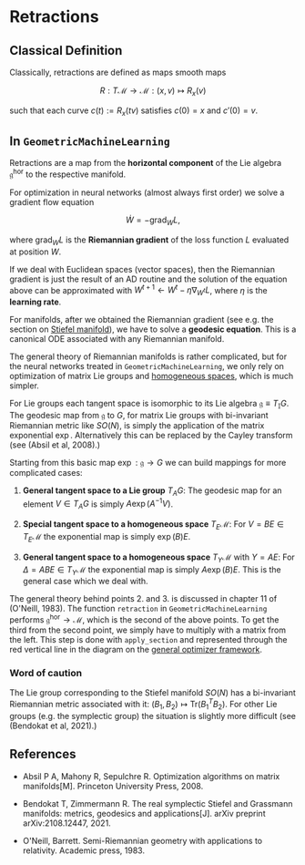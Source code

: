 # Retractions

## Classical Definition
Classically, retractions are defined as maps smooth maps 

```math
R: T\mathcal{M}\to\mathcal{M}:(x,v)\mapsto{}R_x(v)
```

such that each curve $c(t) := R_x(tv)$ satisfies $c(0) = x$ and $c'(0) = v$.

## In `GeometricMachineLearning`

Retractions are a map from the **horizontal component** of the Lie algebra $\mathfrak{g}^\mathrm{hor}$ to the respective manifold.

For optimization in neural networks (almost always first order) we solve a gradient flow equation 

```math
\dot{W} = -\mathrm{grad}_WL, 
```
where $\mathrm{grad}_WL$ is the **Riemannian gradient** of the loss function $L$ evaluated at position $W$.

If we deal with Euclidean spaces (vector spaces), then the Riemannian gradient is just the result of an AD routine and the solution of the equation above can be approximated with $W^{t+1} \gets W^t - \eta\nabla_{W^t}L$, where $\eta$ is the **learning rate**. 

For manifolds, after we obtained the Riemannian gradient (see e.g. the section on [Stiefel manifold](@ref "The Stiefel Manifold")), we have to solve a **geodesic equation**. This is a canonical ODE associated with any Riemannian manifold. 

The general theory of Riemannian manifolds is rather complicated, but for the neural networks treated in `GeometricMachineLearning`, we only rely on optimization of matrix Lie groups and [homogeneous spaces](../../manifolds/homogeneous_spaces.md), which is much simpler. 

For Lie groups each tangent space is isomorphic to its Lie algebra $\mathfrak{g}\equiv{}T_\mathbb{I}G$. The geodesic map from $\mathfrak{g}$ to $G$, for matrix Lie groups with bi-invariant Riemannian metric like $SO(N)$, is simply the application of the matrix exponential $\exp$. Alternatively this can be replaced by the Cayley transform (see (Absil et al, 2008).)
 
Starting from this basic map $\exp:\mathfrak{g}\to{}G$ we can build mappings for more complicated cases: 

1. **General tangent space to a Lie group** $T_AG$: The geodesic map for an element $V\in{}T_AG$ is simply $A\exp(A^{-1}V)$.

2. **Special tangent space to a homogeneous space** $T_E\mathcal{M}$: For $V=BE\in{}T_E\mathcal{M}$ the exponential map is simply $\exp(B)E$. 

3. **General tangent space to a homogeneous space** $T_Y\mathcal{M}$ with $Y = AE$: For $\Delta=ABE\in{}T_Y\mathcal{M}$ the exponential map is simply $A\exp(B)E$. This is the general case which we deal with.  

The general theory behind points 2. and 3. is discussed in chapter 11 of (O'Neill, 1983). The function `retraction` in `GeometricMachineLearning` performs $\mathfrak{g}^\mathrm{hor}\to\mathcal{M}$, which is the second of the above points. To get the third from the second point, we simply have to multiply with a matrix from the left. This step is done with `apply_section` and represented through the red vertical line in the diagram on the [general optimizer framework](../../Optimizer.md).


### Word of caution

The Lie group corresponding to the Stiefel manifold $SO(N)$ has a bi-invariant Riemannian metric associated with it: $(B_1,B_2)\mapsto \mathrm{Tr}(B_1^TB_2)$.
For other Lie groups (e.g. the symplectic group) the situation is slightly more difficult (see (Bendokat et al, 2021).)

## References 

- Absil P A, Mahony R, Sepulchre R. Optimization algorithms on matrix manifolds[M]. Princeton University Press, 2008.

- Bendokat T, Zimmermann R. The real symplectic Stiefel and Grassmann manifolds: metrics, geodesics and applications[J]. arXiv preprint arXiv:2108.12447, 2021.

- O'Neill, Barrett. Semi-Riemannian geometry with applications to relativity. Academic press, 1983.